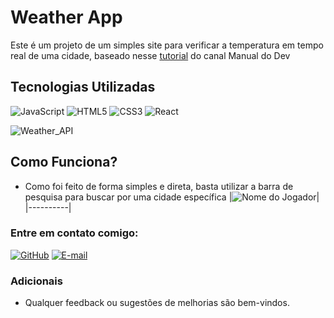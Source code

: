 # **Weather App** 

Este é um projeto de um simples site para verificar a temperatura em tempo real de uma cidade, baseado nesse [tutorial](https://www.youtube.com/watch?v=SjtdH3dWLa8&t=1s) do canal Manual do Dev

## **Tecnologias Utilizadas**
![JavaScript](https://img.shields.io/badge/JavaScript-000?style=for-the-badge&logo=javascript)
![HTML5](https://img.shields.io/badge/HTML5-FFA500?style=for-the-badge&logo=html5) 
![CSS3](https://img.shields.io/badge/CSS3-1E90FF?style=for-the-badge&logo=css3&logoColor=264CE4)
![React](https://img.shields.io/badge/React-000?style=for-the-badge&logo=react)

![Weather_API](https://cdn.weatherapi.com/v4/images/weatherapi_logo.png)

## Como Funciona?

 * Como foi feito de forma simples e direta, basta utilizar a barra de pesquisa para buscar por uma cidade específica
   |![Nome do Jogador](https://drive.google.com/uc?export=view&id=1XllKiqLNprpUDWSy0MOTVrySSrnFAkiu)|
    |----------|

### Entre em contato comigo: 

[![GitHub](https://img.shields.io/badge/GitHub-000?style=for-the-badge&logo=GitHub&logoColor=0000)](https://github.com/johndriguess/)
[![E-mail](https://img.shields.io/badge/-Email-000?style=for-the-badge&logo=gmail&logoColor=f00)](mailto:johndriguess@gmail.com)

### Adicionais 
* Qualquer feedback ou sugestões de melhorias são bem-vindos.



